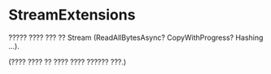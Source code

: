# StreamExtensions
????? ???? ??? ?? Stream (ReadAllBytesAsync? CopyWithProgress? Hashing ...).

(???? ???? ?? ???? ???? ?????? ???.)
